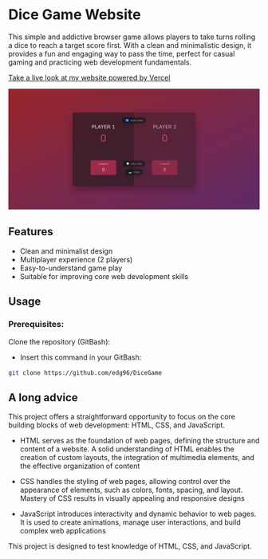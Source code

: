 # Dice Game Website

This simple and addictive browser game allows players to take turns rolling a dice to reach a target score first. With a clean and minimalistic design, it provides a fun and engaging way to pass the time, perfect for casual gaming and practicing web development fundamentals.

[Take a live look at my website powered by Vercel](https://dice-game-eta-vert.vercel.app/)

<img src="./images/screen.png" />

## Features

- Clean and minimalist design
- Multiplayer experience (2 players)
- Easy-to-understand game play
- Suitable for improving core web development skills

## Usage

### Prerequisites:

Clone the repository (GitBash):

- Insert this command in your GitBash:

```bash
git clone https://github.com/edg96/DiceGame
```

## A long advice

This project offers a straightforward opportunity to focus on the core building blocks of web development: HTML, CSS, and JavaScript.

- HTML serves as the foundation of web pages, defining the structure and content of a website. A solid understanding of HTML enables the creation of custom layouts, the integration of multimedia elements, and the effective organization of content

- CSS handles the styling of web pages, allowing control over the appearance of elements, such as colors, fonts, spacing, and layout. Mastery of CSS results in visually appealing and responsive designs

- JavaScript introduces interactivity and dynamic behavior to web pages. It is used to create animations, manage user interactions, and build complex web applications

This project is designed to test knowledge of HTML, CSS, and JavaScript.
